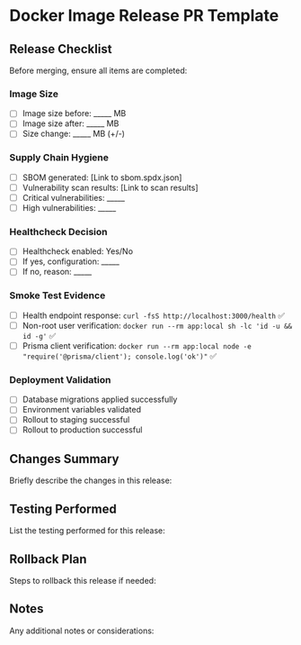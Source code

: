 # Docker Image Release PR Template

## Release Checklist

Before merging, ensure all items are completed:

### Image Size
- [ ] Image size before: _____ MB
- [ ] Image size after: _____ MB
- [ ] Size change: _____ MB (+/-)

### Supply Chain Hygiene
- [ ] SBOM generated: [Link to sbom.spdx.json]
- [ ] Vulnerability scan results: [Link to scan results]
- [ ] Critical vulnerabilities: _____
- [ ] High vulnerabilities: _____

### Healthcheck Decision
- [ ] Healthcheck enabled: Yes/No
- [ ] If yes, configuration: _____
- [ ] If no, reason: _____

### Smoke Test Evidence
- [ ] Health endpoint response: `curl -fsS http://localhost:3000/health` ✅
- [ ] Non-root user verification: `docker run --rm app:local sh -lc 'id -u && id -g'` ✅
- [ ] Prisma client verification: `docker run --rm app:local node -e "require('@prisma/client'); console.log('ok')"` ✅

### Deployment Validation
- [ ] Database migrations applied successfully
- [ ] Environment variables validated
- [ ] Rollout to staging successful
- [ ] Rollout to production successful

## Changes Summary

Briefly describe the changes in this release:

## Testing Performed

List the testing performed for this release:

## Rollback Plan

Steps to rollback this release if needed:

## Notes

Any additional notes or considerations: